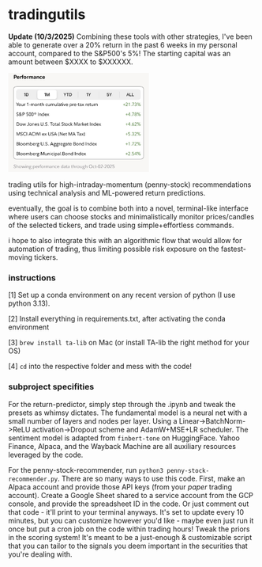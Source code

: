 # tradingutils

**Update (10/3/2025)** Combining these tools with other strategies, I've been able to generate over a 20% return in the past 6 weeks in my personal account, compared to the S&P500's 5%! The starting capital was an amount between $XXXX to $XXXXXX.

<img src="https://github.com/brcssong/tradingutils/blob/main/performance_update.jpg" height="200" />


trading utils for high-intraday-momentum (penny-stock) recommendations using technical analysis and ML-powered return predictions.

eventually, the goal is to combine both into a novel, terminal-like interface where users can choose stocks and minimalistically monitor prices/candles of the selected tickers, and trade using simple+effortless commands.

i hope to also integrate this with an algorithmic flow that would allow for automation of trading, thus limiting possible risk exposure on the fastest-moving tickers.

### instructions

[1] Set up a conda environment on any recent version of python (I use python 3.13).

[2] Install everything in requirements.txt, after activating the conda environment

[3] `brew install ta-lib` on Mac (or install TA-lib the right method for your OS)

[4] `cd` into the respective folder and mess with the code!

### subproject specifities

For the return-predictor, simply step through the .ipynb and tweak the presets as whimsy dictates. The fundamental model is a neural net with a small number of layers and nodes per layer. Using a Linear->BatchNorm->ReLU activation->Dropout scheme and AdamW+MSE+LR scheduler. The sentiment model is adapted from `finbert-tone` on HuggingFace. Yahoo Finance, Alpaca, and the Wayback Machine are all auxiliary resources leveraged by the code.

For the penny-stock-recommender, run `python3 penny-stock-recommender.py`. There are so many ways to use this code. First, make an Alpaca account and provide those API keys (from your _paper_ trading account). Create a Google Sheet shared to a service account from the GCP console, and provide the spreadsheet ID in the code. Or just comment out that code - it'll print to your terminal anyways. It's set to update every 10 minutes, but you can customize however you'd like - maybe even just run it once but put a cron job on the code within trading hours! Tweak the priors in the scoring system! It's meant to be a just-enough & customizable script that you can tailor to the signals you deem important in the securities that you're dealing with.
